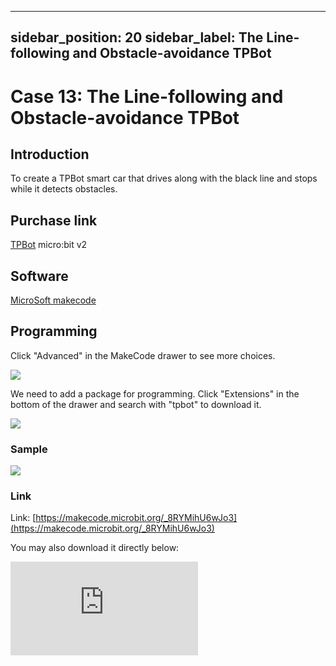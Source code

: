 ﻿---

sidebar_position: 20
sidebar_label: The Line-following and Obstacle-avoidance TPBot
---

# Case 13: The Line-following and Obstacle-avoidance TPBot

## Introduction

To create a TPBot smart car that drives along with the black line and stops while it detects obstacles.

## Purchase link

[TPBot](https://www.elecfreaks.com/tpbot.html)
micro:bit v2

## Software

[MicroSoft makecode](https://makecode.microbit.org/#)


## Programming


 Click "Advanced" in the MakeCode drawer to see more choices.

![](https://wiki-media-ef.oss-cn-hongkong.aliyuncs.com//images/TPBot_tianpeng_case_01_02.png)

We need to add a package for programming. Click "Extensions" in the bottom of the drawer and search with "tpbot" to download it.

![](https://wiki-media-ef.oss-cn-hongkong.aliyuncs.com//images/TPBot_tianpeng_case_01_03.png)

### Sample



![](https://wiki-media-ef.oss-cn-hongkong.aliyuncs.com//images/tpbot-case-20-04.png)


### Link
Link: [https://makecode.microbit.org/_8RYMihU6wJo3](https://makecode.microbit.org/_8RYMihU6wJo3)

You may also download it directly below:

<div
    style={{
        position: 'relative',
        paddingBottom: '60%',
        overflow: 'hidden',
    }}
>
    <iframe
        src="https://makecode.microbit.org/_8RYMihU6wJo3"
        frameborder="0"
        sandbox="allow-popups allow-forms allow-scripts allow-same-origin"
        style={{
            position: 'absolute',
            width: '100%',
            height: '100%',
        }}
    />
</div>

### Conclusion

TPBot drives along with the black line and stops while it detects obstacles.
